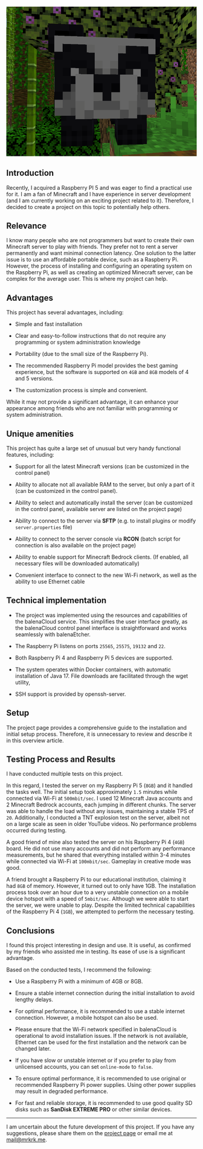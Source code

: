 ![Portable Minecraft Server Photo](https://raw.githubusercontent.com/grey-cat-1908/portable-mc-server/master/static/logo.png)

## Introduction

Recently, I acquired a Raspberry PI 5 and was eager to find a practical use for it. I am a fan of Minecraft and I have experience in server development (and I am currently working on an exciting project related to it). Therefore, I decided to create a project on this topic to potentially help others.


## Relevance

I know many people who are not programmers but want to create their own Minecraft server to play with friends. They prefer not to rent a server permanently and want minimal connection latency. One solution to the latter issue is to use an affordable portable device, such as a Raspberry Pi. However, the process of installing and configuring an operating system on the Raspberry Pi, as well as creating an optimized Minecraft server, can be complex for the average user. This is where my project can help.


## Advantages

This project has several advantages, including:
- Simple and fast installation
  
- Clear and easy-to-follow instructions that do not require any programming or system administration knowledge
  
- Portability (due to the small size of the Raspberry Pi). 
- The recommended Raspberry Pi model provides the best gaming experience, but the software is supported on `4GB` and `8GB` models of 4 and 5 versions.

- The customization process is simple and convenient.

While it may not provide a significant advantage, it can enhance your appearance among friends who are not familiar with programming or system administration.


## Unique amenities

This project has quite a large set of unusual but very handy functional features, including:
- Support for all the latest Minecraft versions (can be customized in the control panel)

- Ability to allocate not all available RAM to the server, but only a part of it (can be customized in the control panel).

- Ability to select and automatically install the server (can be customized in the control panel, available server are listed on the project page)

- Ability to connect to the server via **SFTP** (e.g. to install plugins or modify `server.properties` file)

- Ability to connect to the server console via **RCON** (batch script for connection is also available on the project page)

- Ability to enable support for Minecraft Bedrock clients. (If enabled, all necessary files will be downloaded automatically)

- Convenient interface to connect to the new Wi-Fi network, as well as the ability to use Ethernet cable


## Technical implementation

* The project was implemented using the resources and capabilities of the balenaCloud service. This simplifies the user interface greatly, as the balenaCloud control panel interface is straightforward and works seamlessly with balenaEtcher.
 
* The Raspberry Pi listens on ports `25565`, `25575`, `19132` and `22`.

* Both Raspberry Pi 4 and Raspberry Pi 5 devices are supported.

* The system operates within Docker containers, with automatic installation of Java 17. File downloads are facilitated through the wget utility,

* SSH support is provided by openssh-server.


## Setup

The project page provides a comprehensive guide to the installation and initial setup process. Therefore, it is unnecessary to review and describe it in this overview article.


## Testing Process and Results

I have conducted multiple tests on this project. 

In this regard,
  I tested the server on my Raspberry Pi 5 (`8GB`) and it handled the tasks well. The initial setup took approximately `1.5` minutes while connected via Wi-Fi at `500mbit/sec`. I used 12 Minecraft Java accounts and 2 Minecraft Bedrock accounts, each jumping in different chunks. The server was able to handle the load without any issues, maintaining a stable TPS of `20`. 
  Additionally, I conducted a TNT explosion test on the server, albeit not on a large scale as seen in older YouTube videos. No performance problems occurred during testing.

  A good friend of mine also tested the server on his Raspberry Pi 4 (`4GB`) board. He did not use many accounts and did not perform any performance measurements, but he shared that everything installed within 3-4 minutes while connected via Wi-Fi at `100mbit/sec`. Gameplay in creative mode was good.

  A friend brought a Raspberry Pi to our educational institution, claiming it had `8GB` of memory. However, it turned out to only have 1GB. The installation process took over an hour due to a very unstable connection on a mobile device hotspot with a speed of `5mbit/sec`. Although we were able to start the server, we were unable to play. Despite the limited technical capabilities of the Raspberry Pi 4 (`1GB`), we attempted to perform the necessary testing.


## Conclusions

I found this project interesting in design and use. It is useful, as confirmed by my friends who assisted me in testing. Its ease of use is a significant advantage. 

Based on the conducted tests, I recommend the following:
- Use a Raspberry Pi with a minimum of 4GB or 8GB.

- Ensure a stable internet connection during the initial installation to avoid lengthy delays.

- For optimal performance, it is recommended to use a stable internet connection. However, a mobile hotspot can also be used.

- Please ensure that the Wi-Fi network specified in balenaCloud is operational to avoid installation issues. If the network is not available, Ethernet can be used for the first installation and the network can be changed later.    

- If you have slow or unstable internet or if you prefer to play from unlicensed accounts, you can set `online-mode` to `false`.

- To ensure optimal performance, it is recommended to use original or recommended Raspberry Pi power supplies. Using other power supplies may result in degraded performance.    

- For fast and reliable storage, it is recommended to use good quality SD disks such as **SanDisk EXTREME PRO** or other similar devices.


---

I am uncertain about the future development of this project. If you have any suggestions, please share them on the [project page](https://github.com/grey-cat-1908/portable-mc-server/) or email me at <mail@mrkrk.me>.

